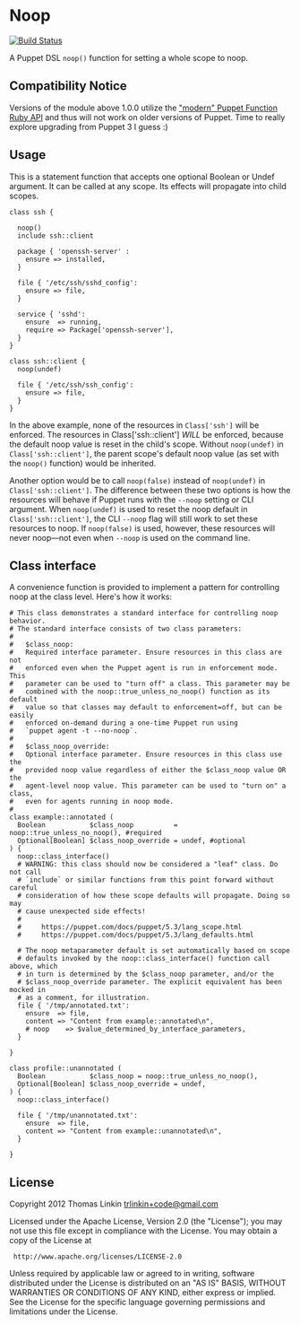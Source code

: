 # Noop

[![Build Status](https://travis-ci.org/trlinkin/trlinkin-noop.png?branch=master)](https://travis-ci.org/trlinkin/trlinkin-noop)

A Puppet DSL `noop()` function for setting a whole scope to noop.

## Compatibility Notice
Versions of the module above 1.0.0 utilize the ["modern" Puppet Function Ruby API](https://puppet.com/docs/puppet/latest/functions_ruby_overview.html) and thus
will not work on older versions of Puppet. Time to really explore upgrading from Puppet 3 I guess :)

## Usage

This is a statement function that accepts one optional Boolean or Undef argument. It can be called at any
scope. Its effects will propagate into child scopes.

```puppet
class ssh {

  noop()
  include ssh::client

  package { 'openssh-server' :
    ensure => installed,
  }

  file { '/etc/ssh/sshd_config':
    ensure => file,
  }

  service { 'sshd':
    ensure  => running,
    require => Package['openssh-server'],
  }
}

class ssh::client {
  noop(undef)

  file { '/etc/ssh/ssh_config':
    ensure => file,
  }
}
```

In the above example, none of the resources in `Class['ssh']` will be enforced. The resources in Class['ssh::client'] *WILL* be enforced, because the default noop value is reset in the child's scope. Without `noop(undef)` in `Class['ssh::client']`, the parent scope's default noop value (as set with the `noop()` function) would be inherited.

Another option would be to call `noop(false)` instead of `noop(undef)` in `Class['ssh::client']`. The difference between these two options is how the resources will behave if Puppet runs with the `--noop` setting or CLI argument. When `noop(undef)` is used to reset the noop default in `Class['ssh::client']`, the CLI `--noop` flag will still work to set these resources to noop. If `noop(false)` is used, however, these resources will never noop—not even when `--noop` is used on the command line.

## Class interface

A convenience function is provided to implement a pattern for controlling noop
at the class level. Here's how it works:

```puppet
# This class demonstrates a standard interface for controlling noop behavior.
# The standard interface consists of two class parameters:
#
#   $class_noop:
#   Required interface parameter. Ensure resources in this class are not
#   enforced even when the Puppet agent is run in enforcement mode. This
#   parameter can be used to "turn off" a class. This parameter may be
#   combined with the noop::true_unless_no_noop() function as its default
#   value so that classes may default to enforcement=off, but can be easily
#   enforced on-demand during a one-time Puppet run using
#   `puppet agent -t --no-noop`.
#
#   $class_noop_override:
#   Optional interface parameter. Ensure resources in this class use the
#   provided noop value regardless of either the $class_noop value OR the
#   agent-level noop value. This parameter can be used to "turn on" a class,
#   even for agents running in noop mode.
#
class example::annotated (
  Boolean           $class_noop          = noop::true_unless_no_noop(), #required
  Optional[Boolean] $class_noop_override = undef, #optional
) {
  noop::class_interface()
  # WARNING: this class should now be considered a "leaf" class. Do not call
  # `include` or similar functions from this point forward without careful
  # consideration of how these scope defaults will propagate. Doing so may
  # cause unexpected side effects!
  #
  #     https://puppet.com/docs/puppet/5.3/lang_scope.html
  #     https://puppet.com/docs/puppet/5.3/lang_defaults.html

  # The noop metaparameter default is set automatically based on scope
  # defaults invoked by the noop::class_interface() function call above, which
  # in turn is determined by the $class_noop parameter, and/or the
  # $class_noop_override parameter. The explicit equivalent has been mocked in
  # as a comment, for illustration.
  file { '/tmp/annotated.txt':
    ensure  => file,
    content => "Content from example::annotated\n",
    # noop    => $value_determined_by_interface_parameters,
  }

}
```

```puppet
class profile::unannotated (
  Boolean           $class_noop = noop::true_unless_no_noop(),
  Optional[Boolean] $class_noop_override = undef,
) {
  noop::class_interface()

  file { '/tmp/unannotated.txt':
    ensure  => file,
    content => "Content from example::unannotated\n",
  }

}
```


## License

   Copyright 2012 Thomas Linkin <trlinkin+code@gmail.com>

   Licensed under the Apache License, Version 2.0 (the "License");
   you may not use this file except in compliance with the License.
   You may obtain a copy of the License at

     http://www.apache.org/licenses/LICENSE-2.0

   Unless required by applicable law or agreed to in writing, software
   distributed under the License is distributed on an "AS IS" BASIS,
   WITHOUT WARRANTIES OR CONDITIONS OF ANY KIND, either express or implied.
   See the License for the specific language governing permissions and
   limitations under the License.
